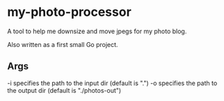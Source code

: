 # my-photo-processor
A tool to help me downsize and move jpegs for my photo blog. 

Also written as a first small Go project.

## Args 
-i specifies the path to the input dir (default is ".")
-o specifies the path to the output dir (default is "./photos-out")

